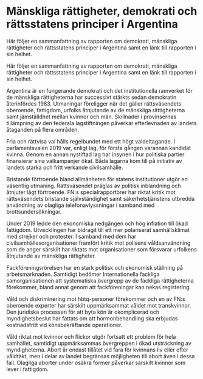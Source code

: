 # Mänskliga rättigheter, demokrati och rättsstatens principer i Argentina

Här följer en sammanfattning av rapporten om demokrati, mänskliga rättigheter och rättsstatens principer i Argentina samt en länk till rapporten i sin helhet.

Här följer en sammanfattning av rapporten om demokrati, mänskliga rättigheter och rättsstatens principer i Argentina samt en länk till rapporten i sin helhet.

Argentina är en fungerande demokrati och det institutionella ramverket för de mänskliga rättigheterna har successivt stärkts sedan demokratin återinfördes 1983. Utmaningar föreligger när det gäller rättsväsendets oberoende, fattigdom, urfolks åtnjutande av de mänskliga rättigheterna samt jämställdhet mellan kvinnor och män. Skillnader i provinsernas tillämpning av den federala lagstiftningen påverkar efterlevnaden av landets åtaganden på flera områden.

Fria och rättvisa val hålls regelbundet med ett högt valdeltagande. I parlamentsvalen 2019 var, enligt lag, för första gången varannan kandidat kvinna. Genom en annan nystiftad lag har insynen i hur politiska partier finansierar sina valkampanjer ökat. Båda lagarna kom till på initiativ av landets starka och fritt verkande civilsamhälle.

Bristande förtroende bland allmänheten för statens institutioner utgör en väsentlig utmaning. Rättsväsendet präglas av politisk inblandning och åtnjuter lågt förtroende. FN:s specialrapportörer har riktat kritik mot rättsväsendets bristande självständighet samt säkerhetstjänstens utbredda användning av olagliga telefonavlyssningar i samband med brottsundersökningar.

Under 2019 ledde den ekonomiska nedgången och hög inflation till ökad fattigdom. Utvecklingen har bidragit till ett mer polariserat samhällsklimat med strejker och protester. I samband med dem har civilsamhällesorganisationer framfört kritik mot polisens våldsanvändning som de anger särskilt har riktats mot organisationer som försvarar urfolkens åtnjutande av mänskliga rättigheter.

Fackföreningsrörelsen har en stark politisk och ekonomisk ställning på arbetsmarknaden. Samtidigt bedömer Internationella fackliga samorganisationen att systematiska övergrepp av de fackliga rättigheterna förekommer, bland annat genom att fackföreningar kan nekas registering.

Våld och diskriminering mot hbtq-personer förekommer och en av FN:s oberoende experter har särskilt uppmärksammat våldet mot transkvinnor. Den juridiska processen för att byta kön är okomplicerad och myndighetsbeslut har fattats om att hormonbehandling ska erbjudas kostnadsfritt vid könsbekräftande operationer.


Våld riktat mot kvinnor och flickor utgör fortsatt ett problem för hela samhället, samtidigt uppmärksammas övergreppen i ökad utsträckning av myndigheterna. Abort är endast tillåtet vid fara för kvinnans liv eller efter våldtäkt, men i delar av landet begränsas möjligheten till abort även i dessa fall. Olagliga aborter under osäkra former påverkar särskilt kvinnor som lever i fattigdom.
